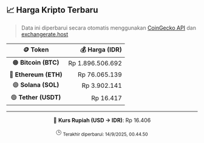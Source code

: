 

<!-- HARGA_KRIPTO -->
## 📈 Harga Kripto Terbaru

> Data ini diperbarui secara otomatis menggunakan [CoinGecko API](https://www.coingecko.com/) dan [exchangerate.host](https://exchangerate.host/)

<div align="center">

| 🪙 Token | 💰 Harga (IDR) |
|:------:|---------------:|
| 🟠 **Bitcoin (BTC)**   | Rp 1.896.506.692 |
| 🔵 **Ethereum (ETH)**  | Rp 76.065.139 |
| 🟣 **Solana (SOL)**    | Rp 3.902.141 |
| 🟢 **Tether (USDT)**   | Rp 16.417 |

---

💱 **Kurs Rupiah (USD → IDR)**: Rp 16.406

🕒 <sub>Terakhir diperbarui: 14/9/2025, 00.44.50</sub>

</div>
<!-- /HARGA_KRIPTO -->